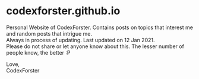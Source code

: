 # codexforster.github.io<br>
Personal Website of CodexForster. Contains posts on topics that interest me and random posts that intrigue me. <br>
Always in process of updating. Last updated on 12 Jan 2021.<br>
Please do not share or let anyone know about this. The lesser number of people know, the better :P

Love, <br>CodexForster
